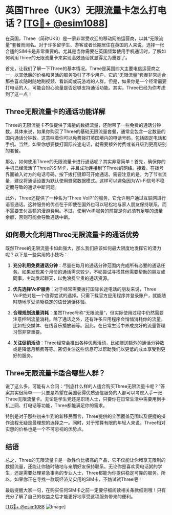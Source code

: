 # 英国Three（UK3）无限流量卡怎么打电话？[[TG💪+ @esim1088](https://t.me/s/esim1088)]

在英国，Three（简称UK3）是一家非常受欢迎的移动网络运营商，以其“无限流量”套餐而闻名。对于许多留学生、游客或者长期居住在英国的人来说，选择一张合适的SIM卡是非常重要的。尤其是当你需要在英国频繁使用手机通话时，了解如何利用Three的无限流量卡来实现高效通话就显得尤为重要了。

首先，让我们了解一下Three的基本情况。Three是英国四大主要电信运营商之一，以其低廉的价格和灵活的服务吸引了不少用户。它的“无限流量”套餐非常适合那些喜欢随时随地刷视频、看新闻或玩游戏的人群。但是，如果你是一个经常需要打电话的人，可能会担心流量是否足够支持通话功能。其实，Three已经为你考虑到了这一点！

## Three无限流量卡的通话功能详解

Three的无限流量卡不仅提供了海量的数据流量，还附带了一些免费的通话分钟数。具体来说，如果你购买了Three的基础无限流量套餐，通常会包含一定数量的国内通话分钟数。这意味着你可以免费拨打英国境内的电话号码，包括固定电话和手机。当然，如果你想要拨打国际长途电话，就需要额外付费或者升级到更高级别的套餐。

那么，如何使用Three的无限流量卡进行通话呢？其实非常简单！首先，确保你的手机已经激活了Three的SIM卡，并且成功连接到了Three的网络。接着，在拨号界面输入对方的电话号码，按下拨打键即可开始通话。需要注意的是，为了节省流量，建议将通话设置为默认使用蜂窝数据模式。这样可以避免因为Wi-Fi信号不稳定而导致的通话中断问题。

此外，Three还提供了一种名为“Three VoIP”的服务，它允许用户通过互联网进行语音通话。这种服务的优点在于即使在国外也可以轻松地与家人朋友保持联系，而不需要支付高额的漫游费用。不过，使用VoIP服务的前提是你必须有足够的流量余额，否则可能会导致通话中断。

## 如何最大化利用Three无限流量卡的通话优势

既然Three的无限流量卡如此强大，那么我们应该如何最大限度地发挥它的潜力呢？以下是一些实用的小技巧：

1. **充分利用免费通话分钟**：尽量在每月的通话分钟范围内完成所有必要的通话任务。如果发现某个月份的通话需求较少，不妨尝试寻找其他需要帮助的朋友或同事，主动发起聊天，以免浪费宝贵的通话资源。

2. **优先选择VoIP服务**：对于经常需要拨打国际长途电话的朋友来说，Three VoIP绝对是一个值得尝试的选择。只需下载官方应用程序并登录账户，就能随时随地享受清晰稳定的语音通话体验。

3. **合理规划流量消耗**：虽然Three号称“无限流量”，但实际使用过程中仍然需要注意控制流量消耗。除了通话之外，还有许多应用程序会悄悄消耗你的流量，比如社交媒体、在线音乐播放器等。因此，在日常生活中养成良好的流量管理习惯非常重要。

4. **关注促销活动**：Three经常会推出各种优惠活动，比如赠送额外的通话分钟数或是降低月租费等等。密切关注这些信息可以帮助我们以更低的成本享受到更好的服务。

## Three无限流量卡适合哪些人群？

说了这么多，可能有人会问：“到底什么样的人适合购买Three无限流量卡呢？”答案其实很简单——只要是希望在英国获得优质通信服务的人都可以考虑入手一张Three无限流量卡。无论是学生党还是职场人士，只要你在日常生活中需要用到手机上网、打电话等功能，Three都能满足你的需求。

特别是对于那些初来乍到的新移民而言，Three提供的全面覆盖范围以及便捷的操作流程无疑是最理想的选择之一。同时，对于预算有限的年轻人来说，Three相对实惠的价格也是一个不可忽视的优势点。

## 结语

总之，Three的无限流量卡是一款性价比极高的产品，它不仅能让你畅享无限制的数据流量，还能让你随时随地与亲朋好友保持联系。无论你是喜欢煲电话粥的学生，还是需要处理紧急事务的专业人士，Three都能为你提供稳定可靠的服务。所以，如果你正在寻找一款既经济又实用的SIM卡，不妨试试Three吧！

最后提醒大家一句，在购买任何SIM卡之前一定要仔细阅读相关条款细则哦！只有充分了解了自己的权益之后才能更好地享受这项服务带来的便利。

[[TG💪+ @esim1088](https://t.me/s/esim1088) ![Image](https://i.postimg.cc/4NQfJmqS/Snipaste-2025-05-13-00-14-12.png)]